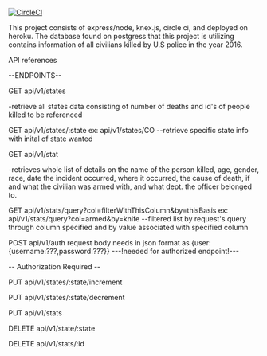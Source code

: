 [![CircleCI](https://circleci.com/gh/cjorda15/brob/tree/master.svg?style=svg)](https://circleci.com/gh/cjorda15/brob/tree/master)

This project consists of express/node, knex.js, circle ci, and deployed on heroku. The database found on postgress that this project is utilizing contains information of all civilians killed by U.S police in the year 2016.

API references

--ENDPOINTS--


GET api/v1/states

-retrieve all states data consisting of number of deaths and id's of people killed to be referenced

GET api/v1/states/:state
ex: api/v1/states/CO
--retrieve specific state info with inital of state wanted

GET api/v1/stat

-retrieves whole list of details on the name of the person killed, age, gender, race, date the incident occurred, where it occurred, the cause of death, if and what the civilian was armed with, and what dept. the officer belonged to.

GET api/v1/stats/query?col=filterWithThisColumn&by=thisBasis
ex: api/v1/stats/query?col=armed&by=knife
--filtered list by request's query through column specified and by value associated with specified column  

POST api/v1/auth
request body needs in json format as {user:{username:???,password:???}}
---!needed for authorized endpoint!---

-- Authorization Required --

PUT api/v1/states/:state/increment

PUT api/v1/states/:state/decrement

PUT api/v1/stats

DELETE api/v1/state/:state

DELETE api/v1/stats/:id
